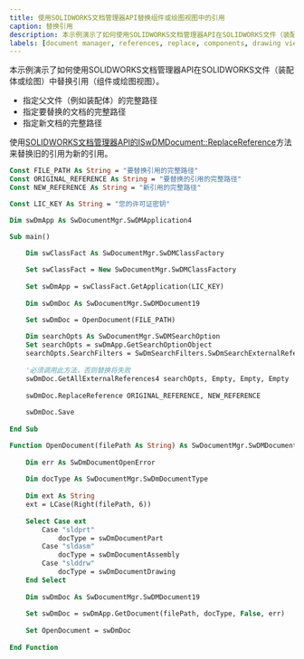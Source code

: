 ```yaml
---
title: 使用SOLIDWORKS文档管理器API替换组件或绘图视图中的引用
caption: 替换引用
description: 本示例演示了如何使用SOLIDWORKS文档管理器API在SOLIDWORKS文件（装配体或绘图）中替换引用（组件或绘图视图）。
labels: [document manager, references, replace, components, drawing views]
---
```


本示例演示了如何使用SOLIDWORKS文档管理器API在SOLIDWORKS文件（装配体或绘图）中替换引用（组件或绘图视图）。

* 指定父文件（例如装配体）的完整路径
* 指定要替换的文档的完整路径
* 指定新文档的完整路径

使用[SOLIDWORKS文档管理器API的ISwDMDocument::ReplaceReference](https://help.solidworks.com/2018/english/api/swdocmgrapi/solidworks.interop.swdocumentmgr~solidworks.interop.swdocumentmgr.iswdmdocument~replacereference.html)方法来替换旧的引用为新的引用。

```vb
Const FILE_PATH As String = "要替换引用的完整路径"
Const ORIGINAL_REFERENCE As String = "要替换的引用的完整路径"
Const NEW_REFERENCE As String = "新引用的完整路径"

Const LIC_KEY As String = "您的许可证密钥"

Dim swDmApp As SwDocumentMgr.SwDMApplication4

Sub main()

    Dim swClassFact As SwDocumentMgr.SwDMClassFactory
    
    Set swClassFact = New SwDocumentMgr.SwDMClassFactory
    
    Set swDmApp = swClassFact.GetApplication(LIC_KEY)
    
    Dim swDmDoc As SwDocumentMgr.SwDMDocument19

    Set swDmDoc = OpenDocument(FILE_PATH)
    
    Dim searchOpts As SwDocumentMgr.SwDMSearchOption
    Set searchOpts = swDmApp.GetSearchOptionObject
    searchOpts.SearchFilters = SwDmSearchFilters.SwDmSearchExternalReference + SwDmSearchFilters.SwDmSearchRootAssemblyFolder + SwDmSearchFilters.SwDmSearchSubfolders + SwDmSearchFilters.SwDmSearchInContextReference
    
    '必须调用此方法，否则替换将失败
    swDmDoc.GetAllExternalReferences4 searchOpts, Empty, Empty, Empty
            
    swDmDoc.ReplaceReference ORIGINAL_REFERENCE, NEW_REFERENCE
    
    swDmDoc.Save
    
End Sub

Function OpenDocument(filePath As String) As SwDocumentMgr.SwDMDocument19
    
    Dim err As SwDmDocumentOpenError
    
    Dim docType As SwDocumentMgr.SwDmDocumentType
    
    Dim ext As String
    ext = LCase(Right(filePath, 6))
    
    Select Case ext
        Case "sldprt"
            docType = swDmDocumentPart
        Case "sldasm"
            docType = swDmDocumentAssembly
        Case "slddrw"
            docType = swDmDocumentDrawing
    End Select
    
    Dim swDmDoc As SwDocumentMgr.SwDMDocument19
    
    Set swDmDoc = swDmApp.GetDocument(filePath, docType, False, err)
    
    Set OpenDocument = swDmDoc
    
End Function
```

